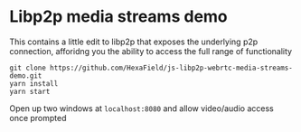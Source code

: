 # Libp2p media streams demo

This contains a little edit to libp2p that exposes the underlying p2p connection, afforidng you the ability to access the full range of functionality

```
git clone https://github.com/HexaField/js-libp2p-webrtc-media-streams-demo.git
yarn install
yarn start
```

Open up two windows at `localhost:8080` and allow video/audio access once prompted